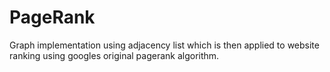 # PageRank
Graph implementation using adjacency list which is then applied to website ranking using googles original pagerank algorithm.
